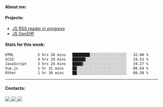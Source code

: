 #### About me:

#### Projects:
- [JS RSS reader *in progress*](https://github.com/GKoil/frontend-project-lvl3)
- [JS GenDiff](https://github.com/GKoil/GenDiff)

#### Stats for this week:
<!--START_SECTION:waka-->

```txt
HTML           5 hrs 38 mins   ████████░░░░░░░░░░░░░░░░░   32.00 %
SCSS           4 hrs 19 mins   ██████░░░░░░░░░░░░░░░░░░░   24.53 %
JavaScript     3 hrs 24 mins   ████▓░░░░░░░░░░░░░░░░░░░░   19.27 %
Vue.js         1 hr 31 mins    ██░░░░░░░░░░░░░░░░░░░░░░░   08.64 %
Other          1 hr 30 mins    ██░░░░░░░░░░░░░░░░░░░░░░░   08.50 %
```

<!--END_SECTION:waka-->
---
#### Contacts:

<a target='_blank' title='LinkedIn' href="https://www.linkedin.com/in/gkoil/">
  <img src="https://img.shields.io/badge/LinkedIn-0077B5?style=for-the-badge&logo=linkedin&logoColor=white" />
</a>
<a target='_blank' title='Telegram' href="https://t.me/gkoil">
  <img src="https://img.shields.io/badge/Telegram-2CA5E0?style=for-the-badge&logo=telegram&logoColor=white" />
</a>
<a target='_blank' title='Gmail' href="mailto: gk.grigorev@gmail.com">
  <img src="https://img.shields.io/badge/Gmail-D14836?style=for-the-badge&logo=gmail&logoColor=white" />
</a>

